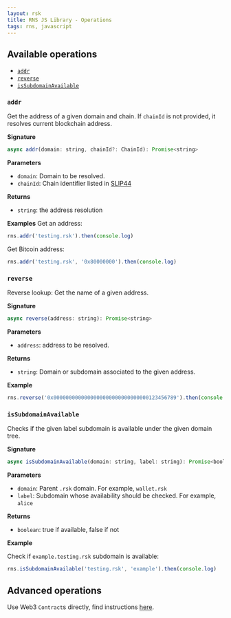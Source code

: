 ```yaml
---
layout: rsk
title: RNS JS Library - Operations
tags: rns, javascript
---
```


## Available operations

  - [`addr`](#addr)
  - [`reverse`](#reverse)
  - [`isSubdomainAvailable`](#issubdomainavailable)

### `addr`

Get the address of a given domain and chain. If `chainId` is not provided, it resolves current blockchain address.

**Signature**
```javascript
async addr(domain: string, chainId?: ChainId): Promise<string>
```

**Parameters**
- `domain`: Domain to be resolved.
- `chainId`: Chain identifier listed in [SLIP44](https://github.com/satoshilabs/slips/blob/master/slip-0044.md)

**Returns**
- `string`: the address resolution

**Examples**
Get an address:

```javascript
rns.addr('testing.rsk').then(console.log)
```

Get Bitcoin address:

```javascript
rns.addr('testing.rsk', '0x80000000').then(console.log)
```

### `reverse`

Reverse lookup: Get the name of a given address.

**Signature**
```javascript
async reverse(address: string): Promise<string>
```

**Parameters**
- `address`: address to be resolved.

**Returns**
- `string`: Domain or subdomain associated to the given address.

**Example**

```javascript
rns.reverse('0x0000000000000000000000000000000123456789').then(console.log)
```

### `isSubdomainAvailable`

Checks if the given label subdomain is available under the given domain tree.

**Signature**
```javascript
async isSubdomainAvailable(domain: string, label: string): Promise<boolean>
```

**Parameters**
- `domain`: Parent `.rsk` domain. For example, `wallet.rsk`
- `label`: Subdomain whose availability should be checked. For example, `alice`

**Returns**
- `boolean`: true if available, false if not

**Example**

Check if `example.testing.rsk` subdomain is available:

```javascript
rns.isSubdomainAvailable('testing.rsk', 'example').then(console.log)
```

## Advanced operations

Use Web3 `Contract`s directly, find instructions [here](/rif/rns/libs/javascript/Advanced-usage).
